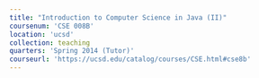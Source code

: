 ```yaml
---
title: "Introduction to Computer Science in Java (II)"
coursenum: 'CSE 008B'
location: 'ucsd'
collection: teaching
quarters: 'Spring 2014 (Tutor)'
courseurl: 'https://ucsd.edu/catalog/courses/CSE.html#cse8b'
---
```

